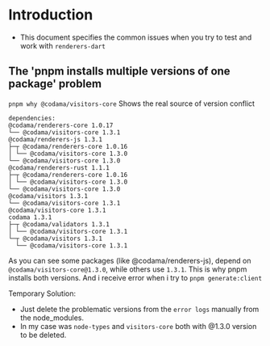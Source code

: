 # Introduction
- This document specifies the common issues when you try to test and work with `renderers-dart`

## The 'pnpm installs multiple versions of one package' problem

`pnpm why @codama/visitors-core`
Shows the real source of version conflict
```
dependencies:
@codama/renderers-core 1.0.17
└── @codama/visitors-core 1.3.1
@codama/renderers-js 1.3.1
├─┬ @codama/renderers-core 1.0.16
│ └── @codama/visitors-core 1.3.0
└── @codama/visitors-core 1.3.0
@codama/renderers-rust 1.1.1
├─┬ @codama/renderers-core 1.0.16
│ └── @codama/visitors-core 1.3.0
└── @codama/visitors-core 1.3.0
@codama/visitors 1.3.1
└── @codama/visitors-core 1.3.1
@codama/visitors-core 1.3.1
codama 1.3.1
├─┬ @codama/validators 1.3.1
│ └── @codama/visitors-core 1.3.1
└─┬ @codama/visitors 1.3.1
  └── @codama/visitors-core 1.3.1

```

As you can see some packages (like @codama/renderers-js), depend on `@codama/visitors-core@1.3.0`, while others use `1.3.1`.
This is why pnpm installs both versions. And i receive error when i try to `pnpm generate:client`

Temporary Solution:
- Just delete the problematic versions from the `error logs` manually from the node_modules.
- In my case was `node-types` and `visitors-core` both with @1.3.0 version to be deleted.